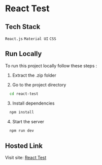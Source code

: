 # React Test

## Tech Stack

`React.js` `Material UI` `CSS`

## Run Locally

To run this project locally follow these steps :

1. Extract the .zip folder

2. Go to the project directory

```bash
  cd react-test
```

3. Install dependencies

```bash
  npm install
```

4. Start the server

```bash
  npm run dev
```

## Hosted Link

Visit site: [React Test](https://foodie-7cb378.netlify.app)
